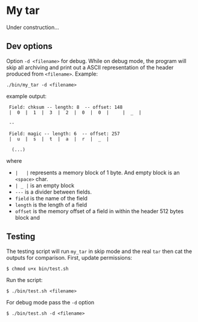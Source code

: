 # My tar

Under construction...


## Dev options 
Option `-d <filename>` for debug. While on debug mode, the program will skip all archiving and print out a ASCII representation of the header produced from `<filename>`. Example: 


    ./bin/my_tar -d <filename>

example output:

     Field: chksum -- length: 8  -- offset: 148
     |  0  |  1  |  3  |  2  |  0  |  0  |     |  _  |
        
     --
        
     Field: magic -- length: 6  -- offset: 257
     |  u  |  s  |  t  |  a  |  r  |  _  |
        
      (...)

where
- `|   |` represents a memory block of 1 byte. And empty block is an `<space>` char. 
- `| _ |` is an empty block
- `---` is a divider between fields.
- `field` is the name of the field 
- `length` is the length of a field
- `offset` is the memory offset of a field in within the header 512 bytes block and

## Testing

The testing script will run `my_tar` in skip mode and the real `tar` then cat the outputs for comparison. First, update permissions:

    $ chmod u+x bin/test.sh

Run the script:

    $ ./bin/test.sh <filename>

For debug mode pass the `-d` option 

    $ ./bin/test.sh -d <filename>

